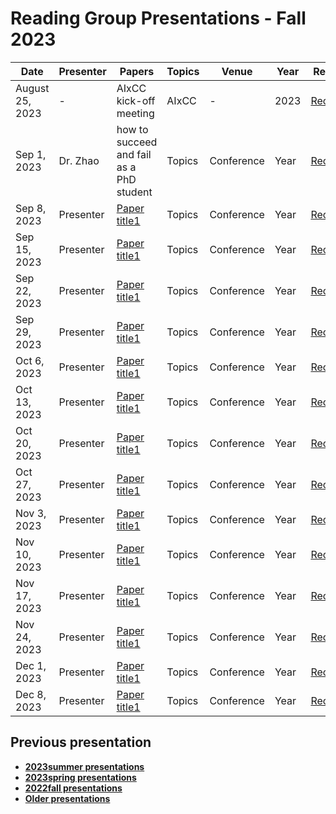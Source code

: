 # Reading Group Presentations - Fall 2023
| Date         | Presenter | Papers                                                                                                                       | Topics                          | Venue              | Year            | Recording     | Slides     |
|--------------|-----------|------------------------------------------------------------------------------------------------------------------------------|---------------------------------|--------------------|-----------------|-----------|--------|
|August 25, 2023| - | AIxCC kick-off meeting | AIxCC | - | 2023 | [Recording](link) | [Slides](link) |
|Sep 1, 2023| Dr. Zhao | how to succeed and fail as a PhD student | Topics | Conference | Year | [Recording1](link) | [Slides](link) |
|Sep 8, 2023| Presenter | [Paper title1](link) | Topics | Conference | Year | [Recording1](link) | [Slides](link) |
|Sep 15, 2023| Presenter | [Paper title1](link) | Topics | Conference | Year | [Recording1](link) | [Slides](link) |
|Sep 22, 2023| Presenter | [Paper title1](link) | Topics | Conference | Year | [Recording1](link) | [Slides](link) |
|Sep 29, 2023| Presenter | [Paper title1](link) | Topics | Conference | Year | [Recording1](link) | [Slides](link) |
|Oct 6, 2023| Presenter | [Paper title1](link) | Topics | Conference | Year | [Recording1](link) | [Slides](link) |
|Oct 13, 2023| Presenter | [Paper title1](link) | Topics | Conference | Year | [Recording1](link) | [Slides](link) |
|Oct 20, 2023| Presenter | [Paper title1](link) | Topics | Conference | Year | [Recording1](link) | [Slides](link) |
|Oct 27, 2023| Presenter | [Paper title1](link) | Topics | Conference | Year | [Recording1](link) | [Slides](link) |
|Nov 3, 2023| Presenter | [Paper title1](link) | Topics | Conference | Year | [Recording1](link) | [Slides](link) |
|Nov 10, 2023| Presenter | [Paper title1](link) | Topics | Conference | Year | [Recording1](link) | [Slides](link) |
|Nov 17, 2023| Presenter | [Paper title1](link) | Topics | Conference | Year | [Recording1](link) | [Slides](link) |
|Nov 24, 2023| Presenter | [Paper title1](link) | Topics | Conference | Year | [Recording1](link) | [Slides](link) |
|Dec 1, 2023| Presenter | [Paper title1](link) | Topics | Conference | Year | [Recording1](link) | [Slides](link) |
|Dec 8, 2023| Presenter | [Paper title1](link) | Topics | Conference | Year | [Recording1](link) | [Slides](link) |


## Previous presentation
- **[2023summer presentations](history/2023summer.md)**
- **[2023spring presentations](history/2023spring.md)**
- **[2022fall presentations](history/2022fall.md)**
- **[Older presentations](history/History.md)**
